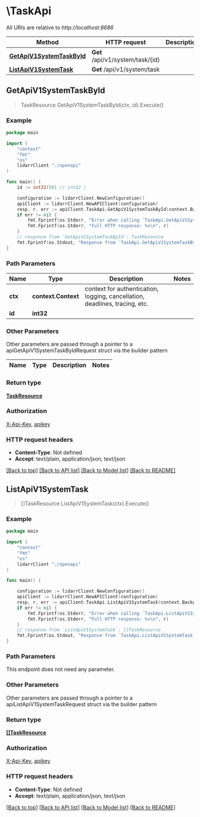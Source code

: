 # \TaskApi

All URIs are relative to *http://localhost:8686*

Method | HTTP request | Description
------------- | ------------- | -------------
[**GetApiV1SystemTaskById**](TaskApi.md#GetApiV1SystemTaskById) | **Get** /api/v1/system/task/{id} | 
[**ListApiV1SystemTask**](TaskApi.md#ListApiV1SystemTask) | **Get** /api/v1/system/task | 



## GetApiV1SystemTaskById

> TaskResource GetApiV1SystemTaskById(ctx, id).Execute()



### Example

```go
package main

import (
    "context"
    "fmt"
    "os"
    lidarrClient "./openapi"
)

func main() {
    id := int32(56) // int32 | 

    configuration := lidarrClient.NewConfiguration()
    apiClient := lidarrClient.NewAPIClient(configuration)
    resp, r, err := apiClient.TaskApi.GetApiV1SystemTaskById(context.Background(), id).Execute()
    if err != nil {
        fmt.Fprintf(os.Stderr, "Error when calling `TaskApi.GetApiV1SystemTaskById``: %v\n", err)
        fmt.Fprintf(os.Stderr, "Full HTTP response: %v\n", r)
    }
    // response from `GetApiV1SystemTaskById`: TaskResource
    fmt.Fprintf(os.Stdout, "Response from `TaskApi.GetApiV1SystemTaskById`: %v\n", resp)
}
```

### Path Parameters


Name | Type | Description  | Notes
------------- | ------------- | ------------- | -------------
**ctx** | **context.Context** | context for authentication, logging, cancellation, deadlines, tracing, etc.
**id** | **int32** |  | 

### Other Parameters

Other parameters are passed through a pointer to a apiGetApiV1SystemTaskByIdRequest struct via the builder pattern


Name | Type | Description  | Notes
------------- | ------------- | ------------- | -------------


### Return type

[**TaskResource**](TaskResource.md)

### Authorization

[X-Api-Key](../README.md#X-Api-Key), [apikey](../README.md#apikey)

### HTTP request headers

- **Content-Type**: Not defined
- **Accept**: text/plain, application/json, text/json

[[Back to top]](#) [[Back to API list]](../README.md#documentation-for-api-endpoints)
[[Back to Model list]](../README.md#documentation-for-models)
[[Back to README]](../README.md)


## ListApiV1SystemTask

> []TaskResource ListApiV1SystemTask(ctx).Execute()



### Example

```go
package main

import (
    "context"
    "fmt"
    "os"
    lidarrClient "./openapi"
)

func main() {

    configuration := lidarrClient.NewConfiguration()
    apiClient := lidarrClient.NewAPIClient(configuration)
    resp, r, err := apiClient.TaskApi.ListApiV1SystemTask(context.Background()).Execute()
    if err != nil {
        fmt.Fprintf(os.Stderr, "Error when calling `TaskApi.ListApiV1SystemTask``: %v\n", err)
        fmt.Fprintf(os.Stderr, "Full HTTP response: %v\n", r)
    }
    // response from `ListApiV1SystemTask`: []TaskResource
    fmt.Fprintf(os.Stdout, "Response from `TaskApi.ListApiV1SystemTask`: %v\n", resp)
}
```

### Path Parameters

This endpoint does not need any parameter.

### Other Parameters

Other parameters are passed through a pointer to a apiListApiV1SystemTaskRequest struct via the builder pattern


### Return type

[**[]TaskResource**](TaskResource.md)

### Authorization

[X-Api-Key](../README.md#X-Api-Key), [apikey](../README.md#apikey)

### HTTP request headers

- **Content-Type**: Not defined
- **Accept**: text/plain, application/json, text/json

[[Back to top]](#) [[Back to API list]](../README.md#documentation-for-api-endpoints)
[[Back to Model list]](../README.md#documentation-for-models)
[[Back to README]](../README.md)


